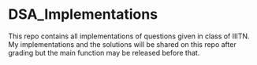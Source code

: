 # DSA_Implementations
This repo contains all implementations of questions given in class of IIITN.
My implementations and the solutions will be shared on this repo after grading but the main function may be released before that.
